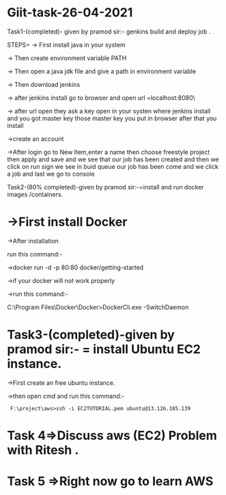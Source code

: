 # Giit-task-26-04-2021

Task1-(completed)- given by pramod sir:-  genkins build and deploy job .
 
 STEPS=
  -> First install java in  your system 
  
  -> Then create  environment variable PATH
  
  -> Then open a java jdk file and give a path in environment variable
  
  -> Then download jenkins
  
  -> after jenkins install go to browser and open url =localhost:8080\
  
  -> after url open  they ask a key open in your systen where jenkins install and you got master key 
       those master key you put in browser after that you install 
       
  ->create an account
  
  ->After login go to New Item,enter a name then choose freestyle project then apply and save and we see that our job has been created and
     then we click on run sign we see in buid queue our job has been come and we click a job and last we go to console 
      



Task2-(80% completed)-given by pramod sir:-=install and run docker images /containers.

 ->First install Docker
=========================

  ->After installation
  
   run this command:-
   
  ->docker run -d -p 80:80 docker/getting-started  


  ->if your docker will not work properly
  
  ->run this command:-
    
   C:\Program Files\Docker\Docker>DockerCli.exe -SwitchDaemon
    
    


Task3-(completed)-given by pramod sir:- = install Ubuntu EC2 instance.
======

  ->First create an free ubuntu instance.
  
  ->then open cmd and run this command:-
  
     F:\project\aws>ssh -i EC2TUTORIAL.pem ubuntu@13.126.185.139 
     
     
     
  
Task 4=>Discuss aws (EC2) Problem with Ritesh .
=======


Task 5 =>Right now go to learn AWS
========



